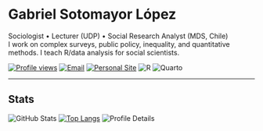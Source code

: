 # Gabriel Sotomayor López

Sociologist • Lecturer (UDP) • Social Research Analyst (MDS, Chile)  
I work on complex surveys, public policy, inequality, and quantitative methods. I teach R/data analysis for social scientists.

[![Profile views](https://komarev.com/ghpvc/?username=GabrielSotomayorl&style=flat)](https://github.com/GabrielSotomayorl)
[![Email](https://img.shields.io/badge/Email-gabrielsotomayorl%40gmail.com-blue?logo=gmail)](mailto:gabrielsotomayorl@gmail.com)
[![Personal Site](https://img.shields.io/badge/Personal%20Site-GabrielSotomayorl.github.io-000000)](https://GabrielSotomayorl.github.io)
![R](https://img.shields.io/badge/R-276DC3?logo=r&logoColor=white)
![Quarto](https://img.shields.io/badge/Quarto-1B7F7B?logo=quarto&logoColor=white)

---

## Stats

![GitHub Stats](https://github-readme-stats.vercel.app/api?username=GabrielSotomayorl&show_icons=true)
[![Top Langs](https://github-readme-stats.vercel.app/api/top-langs/?username=GabrielSotomayorl&layout=compact)](https://github.com/anuraghazra/github-readme-stats)
![Profile Details](https://github-profile-summary-cards.vercel.app/api/cards/profile-details?username=GabrielSotomayorl)
